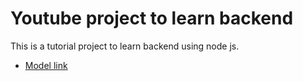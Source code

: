 # Youtube project to learn backend

This is a tutorial project to learn backend using node js.

- [Model link](https://app.eraser.io/workspace/pJ0MfFwabjODEjS8WCAk)
